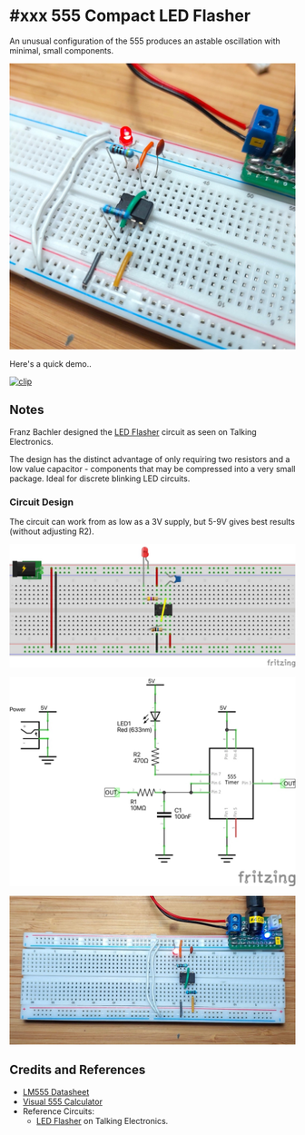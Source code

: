# #xxx 555 Compact LED Flasher

An unusual configuration of the 555 produces an astable oscillation with minimal, small components.

![Build](./assets/CompactLEDFlasher_build.jpg?raw=true)

Here's a quick demo..

[![clip](https://img.youtube.com/vi/_2756x0eOyg/0.jpg)](https://www.youtube.com/watch?v=_2756x0eOyg)

## Notes

Franz Bachler designed the
[LED Flasher](https://www.talkingelectronics.com/projects/50%20-%20555%20Circuits/50%20-%20555%20Circuits.html#LED-Flasher)
circuit as seen on Talking Electronics.

The design has the distinct advantage of only requiring two resistors and a low value capacitor -
components that may be compressed into a very small package. Ideal for discrete blinking LED circuits.

### Circuit Design

The circuit can work from as low as a 3V supply, but 5-9V gives best results (without adjusting R2).

![bb](./assets/CompactLEDFlasher_bb.jpg?raw=true)

![schematic](./assets/CompactLEDFlasher_schematic.jpg?raw=true)

![bb_build](./assets/CompactLEDFlasher_bb_build.jpg?raw=true)

## Credits and References

* [LM555 Datasheet](https://www.futurlec.com/Linear/LM555CN.shtml)
* [Visual 555 Calculator](https://visual555.tardate.com)
* Reference Circuits:
    * [LED Flasher](https://www.talkingelectronics.com/projects/50%20-%20555%20Circuits/50%20-%20555%20Circuits.html#LED-Flasher) on Talking Electronics.
